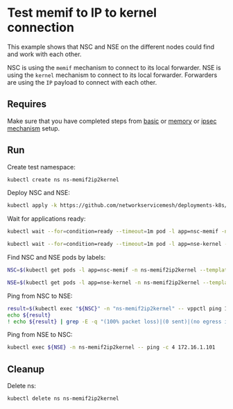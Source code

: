# Test memif to IP to kernel connection

This example shows that NSC and NSE on the different nodes could find and work with each other.


NSC is using the `memif` mechanism to connect to its local forwarder.
NSE is using the `kernel` mechanism to connect to its local forwarder.
Forwarders are using the `IP` payload to connect with each other.

## Requires

Make sure that you have completed steps from [basic](../../basic) or [memory](../../memory) or [ipsec mechanism](../../ipsec_mechanism) setup.

## Run

Create test namespace:
```bash
kubectl create ns ns-memif2ip2kernel
```

Deploy NSC and NSE:
```bash
kubectl apply -k https://github.com/networkservicemesh/deployments-k8s/examples/use-cases/Memif2IP2Kernel?ref=7544eb23d81256b3c8ffcf1e724b9e03a8389e9e
```

Wait for applications ready:
```bash
kubectl wait --for=condition=ready --timeout=1m pod -l app=nsc-memif -n ns-memif2ip2kernel
```
```bash
kubectl wait --for=condition=ready --timeout=1m pod -l app=nse-kernel -n ns-memif2ip2kernel
```

Find NSC and NSE pods by labels:
```bash
NSC=$(kubectl get pods -l app=nsc-memif -n ns-memif2ip2kernel --template '{{range .items}}{{.metadata.name}}{{"\n"}}{{end}}')
```
```bash
NSE=$(kubectl get pods -l app=nse-kernel -n ns-memif2ip2kernel --template '{{range .items}}{{.metadata.name}}{{"\n"}}{{end}}')
```

Ping from NSC to NSE:
```bash
result=$(kubectl exec "${NSC}" -n "ns-memif2ip2kernel" -- vppctl ping 172.16.1.100 repeat 4)
echo ${result}
! echo ${result} | grep -E -q "(100% packet loss)|(0 sent)|(no egress interface)"
```

Ping from NSE to NSC:
```bash
kubectl exec ${NSE} -n ns-memif2ip2kernel -- ping -c 4 172.16.1.101
```

## Cleanup

Delete ns:
```bash
kubectl delete ns ns-memif2ip2kernel
```
